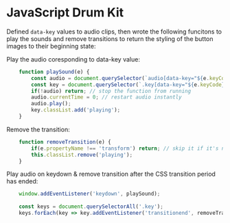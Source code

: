 # JavaScript Drum Kit

Defined `data-key` values to audio clips, then wrote the following funcitons to play the sounds and remove transitions to return the styling of the button images to their beginning state:

Play the audio coresponding to data-key value:
```javascript
    function playSound(e) {
        const audio = document.querySelector(`audio[data-key="${e.keyCode}"]`);
        const key = document.querySelector(`.key[data-key="${e.keyCode}"]`);
        if(!audio) return; // stop the function from running
        audio.currentTime = 0; // restart audio instantly
        audio.play();
        key.classList.add('playing');
    }
```
Remove the transition:
```javascript
    function removeTransition(e) {
        if(e.propertyName !== 'transform') return; // skip it if it's not a transform
        this.classList.remove('playing');
    }
```
Play audio on keydown & remove transition after the CSS transition period has ended:
```javascript
    window.addEventListener('keydown', playSound);
    
    const keys = document.querySelectorAll('.key');
    keys.forEach(key => key.addEventListener('transitionend', removeTransition));
```
